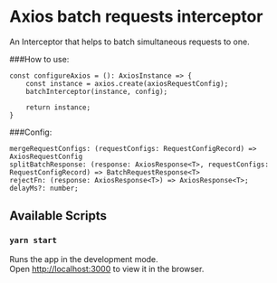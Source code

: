 # Axios batch requests interceptor
An Interceptor that helps to batch simultaneous requests to one.

###How to use:

    const configureAxios = (): AxiosInstance => {
        const instance = axios.create(axiosRequestConfig);
        batchInterceptor(instance, config);

        return instance;
    }

###Config:

    mergeRequestConfigs: (requestConfigs: RequestConfigRecord) => AxiosRequestConfig
    splitBatchResponse: (response: AxiosResponse<T>, requestConfigs: RequestConfigRecord) => BatchRequestResponse<T>
    rejectFn: (response: AxiosResponse<T>) => AxiosResponse<T>;
    delayMs?: number;

## Available Scripts

### `yarn start`

Runs the app in the development mode.\
Open [http://localhost:3000](http://localhost:3000) to view it in the browser.
